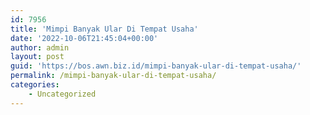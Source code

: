 ```yaml
---
id: 7956
title: 'Mimpi Banyak Ular Di Tempat Usaha'
date: '2022-10-06T21:45:04+00:00'
author: admin
layout: post
guid: 'https://bos.awn.biz.id/mimpi-banyak-ular-di-tempat-usaha/'
permalink: /mimpi-banyak-ular-di-tempat-usaha/
categories:
    - Uncategorized
---
```


